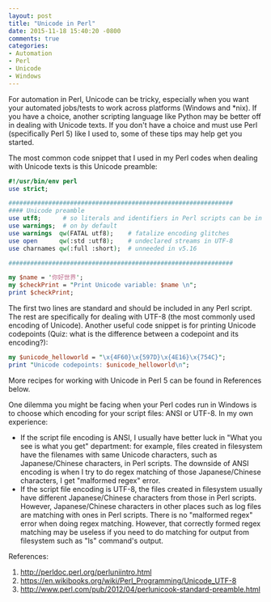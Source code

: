 ```yaml
---
layout: post
title: "Unicode in Perl"
date: 2015-11-18 15:40:20 -0800
comments: true
categories: 
- Automation
- Perl
- Unicode
- Windows
---
```


For automation in Perl, Unicode can be tricky, especially when you want your automated jobs/tests to work across platforms (Windows and *nix). If you have a choice, another scripting language like Python may be better off in dealing with Unicode texts. If you don't have a choice and must use Perl (specifically Perl 5) like I used to, some of these tips may help get you started.

The most common code snippet that I used in my Perl codes when dealing with Unicode texts is this Unicode preamble:

``` perl Unicode preamble
#!/usr/bin/env perl
use strict;

##############################################################
#### Unicode preamble
use utf8;      # so literals and identifiers in Perl scripts can be in UTF-8
use warnings;  # on by default
use warnings  qw(FATAL utf8);    # fatalize encoding glitches
use open      qw(:std :utf8);    # undeclared streams in UTF-8
use charnames qw(:full :short);  # unneeded in v5.16

##############################################################

my $name = '你好世界';
my $checkPrint = "Print Unicode variable: $name \n";
print $checkPrint;
```

The first two lines are standard and should be included in any Perl script. The rest are specifically for dealing with UTF-8 (the most commonly used encoding of Unicode). Another useful code snippet is for printing Unicode codepoints (Quiz: what is the difference between a codepoint and its encoding?):

``` perl Print Unicode codepoints
my $unicode_helloworld = "\x{4F60}\x{597D}\x{4E16}\x{754C}";
print "Unicode codepoints: $unicode_helloworld\n";
```

More recipes for working with Unicode in Perl 5 can be found in References below.

One dilemma you might be facing when your Perl codes run in Windows is to choose which encoding for your script files: ANSI or UTF-8. In my own experience: 

* If the script file encoding is ANSI, I usually have better luck in "What you see is what you get" department: for example, files created in filesystem have the filenames with same Unicode characters, such as Japanese/Chinese characters, in Perl scripts. The downside of ANSI encoding is when I try to do regex matching of those Japanese/Chinese characters, I get "malformed regex" error. 
* If the script file encoding is UTF-8, the files created in filesystem usually have different Japanese/Chinese characters from those in Perl scripts. However, Japanese/Chinese characters in other places such as log files are matching with ones in Perl scripts. There is no "malformed regex" error when doing regex matching. However, that correctly formed regex matching may be useless if you need to do matching for output from filesystem such as "ls" command's output.

<!---
Overall, I used ANSI encoding for my Perl scripts as my automation project at that time has to run on Windows/Linux/Mac and interacts regularly with filesystem.
-->

References:

1. http://perldoc.perl.org/perluniintro.html
1. https://en.wikibooks.org/wiki/Perl_Programming/Unicode_UTF-8
1. http://www.perl.com/pub/2012/04/perlunicook-standard-preamble.html